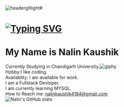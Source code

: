 
![headergitlight](https://user-images.githubusercontent.com/124071628/215902087-1fd1ab82-878b-4462-b340-cea26277fd58.gif)# <img   href='https://raw.githubusercontent.com/thomasync/thomasync/main/headergitdark.gif' >   
# [![Typing SVG](https://readme-typing-svg.demolab.com?font=Fira+Code&weight=650&size=25&pause=1000&color=73C8F7&background=FFFFFFEE&center=true&width=435&lines=Welcome+to+My+GitHub+Profile)](https://git.io/typing-svg)
# My Name is Nalin Kaushik 

Currently Studying in Chandigarh University.![giphy](https://user-images.githubusercontent.com/124071628/215903383-2e660bd6-3c13-4bad-80dc-3f92c4209806.gif)    
Hobby:I like coding.    
Availablity: I am available for work.  
I am a Fullstack Devloper.  
I am currently learning MYSQL.  
How to Reach me: nalinkaushik4184@gmail.com  
![Nalin's GitHub stats](https://github-readme-stats.vercel.app/api?username=NalinKaushik07&show_icons=true&theme=radical)  
     
       
      
<!-- BLOG-POST-LIST:START -->
<!-- BLOG-POST-LIST:END -->
 



